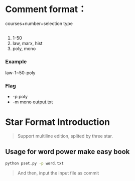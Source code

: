 # Comment format：
courses+number+selection type
## 
1. 1-50
2. law, marx, hist
3. poly, mono
### Example
law-1~50-poly
### Flag
- -p poly
- -m mono
output.txt

# Star Format Introduction
> Support multiline edition, splited by three star.

## Usage for word power make easy book

```bash
python pset.py -p word.txt
``` 
> And then, input the input file as commit
